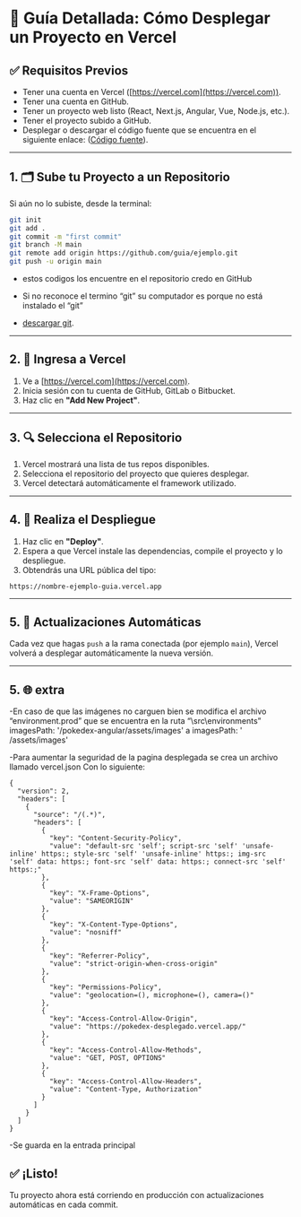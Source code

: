 
# 🚀 Guía Detallada: Cómo Desplegar un Proyecto en Vercel

## ✅ Requisitos Previos

- Tener una cuenta en Vercel ([https://vercel.com](https://vercel.com)).
- Tener una cuenta en GitHub.
- Tener un proyecto web listo (React, Next.js, Angular, Vue, Node.js, etc.).
- Tener el proyecto subido a GitHub.
- Desplegar o descargar el código fuente que se encuentra en el siguiente enlace: ([Código fuente](https://github.com/rcuello/ac4dem1a/tree/master/sistemas-distribuidos/poke-dex-lab)).

---

## 1. 🗂 Sube tu Proyecto a un Repositorio


Si aún no lo subiste, desde la terminal:

```bash
git init
git add .
git commit -m "first commit"
git branch -M main
git remote add origin https://github.com/guia/ejemplo.git
git push -u origin main

```
- estos codigos los encuentre en el repositorio credo en GitHub
- Si no reconoce el termino “git” su computador es porque no está instalado el “git”
  
- [descargar git](https://git-scm.com/downloads). 

---

## 2. 🔐 Ingresa a Vercel

1. Ve a [https://vercel.com](https://vercel.com).
2. Inicia sesión con tu cuenta de GitHub, GitLab o Bitbucket.
3. Haz clic en **"Add New Project"**.

---

## 3. 🔍 Selecciona el Repositorio

1. Vercel mostrará una lista de tus repos disponibles.
2. Selecciona el repositorio del proyecto que quieres desplegar.
3. Vercel detectará automáticamente el framework utilizado.

---

## 4. 🚀 Realiza el Despliegue

1. Haz clic en **"Deploy"**.
2. Espera a que Vercel instale las dependencias, compile el proyecto y lo despliegue.
3. Obtendrás una URL pública del tipo:

```
https://nombre-ejemplo-guia.vercel.app
```

---

## 5. 🔁 Actualizaciones Automáticas

Cada vez que hagas `push` a la rama conectada (por ejemplo `main`), Vercel volverá a desplegar automáticamente la nueva versión.

---


## 5. 🌐 extra

-En caso de que las imágenes no carguen bien se modifica el archivo “environment.prod” que se encuentra en la ruta “\src\environments”  
 imagesPath: '/pokedex-angular/assets/images' 
 a 
 imagesPath: ' /assets/images'


-Para aumentar la seguridad de la pagina desplegada se crea un archivo llamado vercel.json 
 Con lo siguiente:

```
{
  "version": 2,
  "headers": [
    {
      "source": "/(.*)",
      "headers": [
        {
          "key": "Content-Security-Policy",
          "value": "default-src 'self'; script-src 'self' 'unsafe-inline' https:; style-src 'self' 'unsafe-inline' https:; img-src 'self' data: https:; font-src 'self' data: https:; connect-src 'self' https:;"
        },
        {
          "key": "X-Frame-Options",
          "value": "SAMEORIGIN"
        },
        {
          "key": "X-Content-Type-Options",
          "value": "nosniff"
        },
        {
          "key": "Referrer-Policy",
          "value": "strict-origin-when-cross-origin"
        },
        {
          "key": "Permissions-Policy",
          "value": "geolocation=(), microphone=(), camera=()"
        },
        {
          "key": "Access-Control-Allow-Origin",
          "value": "https://pokedex-desplegado.vercel.app/"
        },
        {
          "key": "Access-Control-Allow-Methods",
          "value": "GET, POST, OPTIONS"
        },
        {
          "key": "Access-Control-Allow-Headers",
          "value": "Content-Type, Authorization"
        }
      ]
    }
  ]
}
```
-Se guarda en la entrada principal 





## ✅ ¡Listo!

Tu proyecto ahora está corriendo en producción con actualizaciones automáticas en cada commit.
